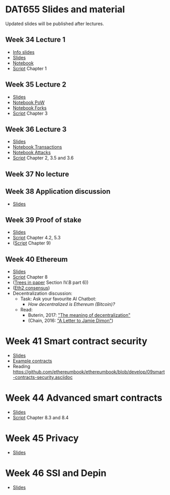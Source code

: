 # DAT655 Slides and material

Updated slides will be published after lectures.


## Week 34 Lecture 1
- [Info slides](./info.pdf)
- [Slides](./blockchain1.pdf)
- [Notebook](../notebooks/lecture1_hashes.ipynb)
- [Script](../script.pdf) Chapter 1 

## Week 35 Lecture 2
- [Slides](./blockchain2.pdf)
- [Notebook PoW](../notebooks/lecture3_PoW.ipynb)
- [Notebook Forks](../notebooks/lecture4_Forks.ipynb)
- [Script](../script.pdf) Chapter 3

## Week 36 Lecture 3
- [Slides](blockchain3utxo.pdf)
- [Notebook Transactions](../notebooks/lecture2_tx.ipynb)
- [Notebook Attacks](../notebooks/lecture5_Attacks.ipynb)
- [Script](../script.pdf) Chapter 2, 3.5 and 3.6

## Week 37 No lecture

## Week 38 Application discussion
- [Slides](./blockchain-application.pdf)

## Week 39 Proof of stake
- [Slides](./blockchain6pos.pdf)
- [Script](../script.pdf) Chapter 4.2, 5.3
- ([Script](../script.pdf) Chapter 9)

## Week 40 Ethereum
- [Slides](./blockchain-ethereum.pdf)
- [Script](../script.pdf) Chapter 8
- ([Trees in paper](https://arxiv.org/pdf/2207.02264) Section IV.B part 6))
- ([Eth2 consensus](https://eth2book.info/capella/part2/consensus/))
- Decentralization discussion: 
  - Task: Ask your favourite AI Chatbot: 
    - *How decentralized is Ethereum (Bitcoin)?*
  - Read: 
    - Buterin, 2017: ["The meaning of decentralization"](https://medium.com/@VitalikButerin/the-meaning-of-decentralization-a0c92b76a274)
    - (Chain, 2016: ["A Letter to Jamie Dimon"](https://www.ceresaig.com/wp-content/uploads/2017/11/A-Letter-to-JP-Morgan-Jamie-Dimon-%E2%80%93-Block-Chain-Crypto-FX.pdf))

# Week 41 Smart contract security
- [Slides](./blockchain-smartContractSecurity.pdf)
- [Example contracts](../solidity/security/contracts)
- Reading https://github.com/ethereumbook/ethereumbook/blob/develop/09smart-contracts-security.asciidoc

# Week 44 Advanced smart contracts
- [Slides](blockchain-layer2.pdf)
- [Script](../script.pdf) Chapter 8.3 and 8.4

# Week 45 Privacy
- [Slides](blockchain-privacy.pdf)

# Week 46 SSI and Depin
- [Slides](./blockchain-SSI+depin.pdf)